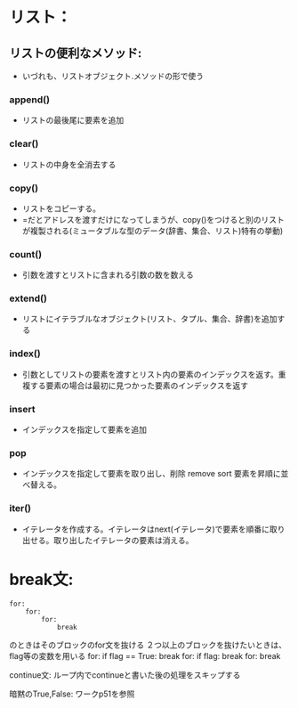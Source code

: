 # リスト：
## リストの便利なメソッド:
- いづれも、リストオブジェクト.メソッドの形で使う
### append()
- リストの最後尾に要素を追加
### clear()
- リストの中身を全消去する
### copy()
- リストをコピーする。
- =だとアドレスを渡すだけになってしまうが、copy()をつけると別のリストが複製される(ミュータブルな型のデータ(辞書、集合、リスト)特有の挙動)
### count()
- 引数を渡すとリストに含まれる引数の数を数える
### extend()
- リストにイテラブルなオブジェクト(リスト、タプル、集合、辞書)を追加する
### index()
- 引数としてリストの要素を渡すとリスト内の要素のインデックスを返す。重複する要素の場合は最初に見つかった要素のインデックスを返す
### insert
- インデックスを指定して要素を追加
### pop
- インデックスを指定して要素を取り出し、削除
remove
sort    要素を昇順に並べ替える。
### iter()
- イテレータを作成する。イテレータはnext(イテレータ)で要素を順番に取り出せる。取り出したイテレータの要素は消える。


# break文:
    for:
        for:
            for:
                break
のときはそのブロックのfor文を抜ける
２つ以上のブロックを抜けたいときは、flag等の変数を用いる
    for:
        if flag == True:
            break
        for:
            if flag:
                break
            for:
                break

continue文:
    ループ内でcontinueと書いた後の処理をスキップする

暗黙のTrue,False:
    ワークp51を参照
